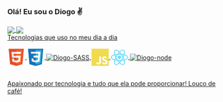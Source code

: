 ### Olá! Eu sou o Diogo ✌️

<div>
 <a href=https://github.com/diogolima013>
  <img align="center" height="160em" src="https://github-readme-stats.vercel.app/api?username=diogolima013&show_icons=true&theme=dark"/>
  <img align="center" height="160em" src="https://github-readme-stats.vercel.app/api/top-langs/?username=diogolima013&layout=compact&langs_count=7&theme=dark"/>
</div



### Tecnologias que uso no meu dia a dia
 

<div style="display:block"><br/>
 <img align="center" alt="Diogo-HTML" height="40" width="40"
    src="https://raw.githubusercontent.com/devicons/devicon/master/icons/html5/html5-original.svg">
<img align="center" alt="Diogo-CSS" height="40" width="40"
    src="https://raw.githubusercontent.com/devicons/devicon/master/icons/css3/css3-original.svg">
<img align="center" alt="Diogo-SASS" height="40" width="40"
    src="https://cdn.jsdelivr.net/gh/devicons/devicon/icons/sass/sass-original.svg">
<img align="center" alt="Diogo-Js" height="40" width="40"
    src="https://raw.githubusercontent.com/devicons/devicon/master/icons/javascript/javascript-plain.svg">
<img align="center" alt="Diogo-React" height="40" width="40"
    src="https://raw.githubusercontent.com/devicons/devicon/master/icons/react/react-original.svg">
<img align="center" alt="Diogo-node" height="40" width="40"
    src="https://cdn.jsdelivr.net/gh/devicons/devicon/icons/nodejs/nodejs-original.svg">
  </div>
  
</div> <br/>


Apaixonado por tecnologia e tudo que ela pode proporcionar! Louco de café!

<br/>

